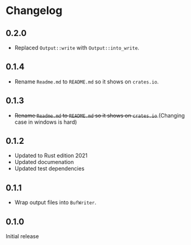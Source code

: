 # Changelog

## 0.2.0

* Replaced `Output::write` with `Output::into_write`.

## 0.1.4

* Rename `Readme.md` to `README.md` so it shows on `crates.io`.

## 0.1.3

* ~~Rename `Readme.md` to `README.md` so it shows on `crates.io`~~.(Changing case in windows is hard)

## 0.1.2

* Updated to Rust edition 2021
* Updated documenation
* Updated test dependencies

## 0.1.1

* Wrap output files into `BufWriter`.

## 0.1.0

Initial release
